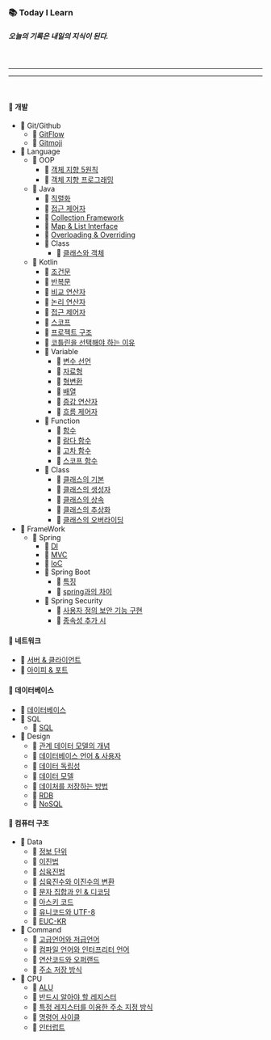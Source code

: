 ### 📚 Today I Learn

##### 오늘의 기록은 내일의 지식이 된다.

<br>

---
---

<br>

#### 💾 개발
  - 📂 Git/Github
    - 🔗 [GitFlow](https://github.com/ani2689/TIL/blob/main/개발/Git/Github/GitFlow.md)
    - 🔗 [Gitmoji](https://github.com/ani2689/TIL/blob/main/개발/Git/Github/Gitmoji.md)
  - 📂 Language
    - 📂 OOP
      - 🔗 [객체 지향 5원칙](https://github.com/ani2689/TIL/blob/main/개발/Language/OOP/객체%20지향%205원칙.md)
      - 🔗 [객체 지향 프로그래밍](https://github.com/ani2689/TIL/blob/main/개발/Language/OOP/객체%20지향%20프로그래밍.md)
    - 📂 Java
      - 🔗 [직렬화](https://github.com/ani2689/TIL/blob/main/개발/Language/Java/직렬화.md)
      - 🔗 [접근 제어자](https://github.com/ani2689/TIL/blob/main/개발/Language/Java/접근%20제어자.md)
      - 🔗 [Collection Framework](https://github.com/ani2689/TIL/blob/main/개발/Language/Java/Collection%20Framework.md)
      - 🔗 [Map & List Interface](https://github.com/ani2689/TIL/blob/main/개발/Language/Java/Map%20&%20List%20Interface.md)
      - 🔗 [Overloading & Overriding](https://github.com/ani2689/TIL/blob/main/개발/Language/Java/Overloading%20&%20Overriding)
      - 📂 Class
        - 🔗 [클래스와 객체](https://github.com/ani2689/TIL/blob/main/개발/Language/Java/Class/클래스와%20객체.md)
    - 📂 Kotlin
      - 🔗 [조건문](https://github.com/ani2689/TIL/blob/main/개발/Language/Kotlin/조건문.md)
      - 🔗 [반복문](https://github.com/ani2689/TIL/blob/main/개발/Language/Kotlin/반복문.md)
      - 🔗 [비교 연산자](https://github.com/ani2689/TIL/blob/main/개발/Language/Kotlin/비교%20연산자.md)
      - 🔗 [논리 연산자](https://github.com/ani2689/TIL/blob/main/개발/Language/Kotlin/논리%20연산자.md)
      - 🔗 [접근 제어자](https://github.com/ani2689/TIL/blob/main/개발/Language/Kotlin/접근%20제어자.md)
      - 🔗 [스코프](https://github.com/ani2689/TIL/blob/main/개발/Language/Kotlin/스코프.md)
      - 🔗 [프로젝트 구조](https://github.com/ani2689/TIL/blob/main/개발/Language/Kotlin/프로젝트%20구조.md)
      - 🔗 [코틀린을 선택해야 하는 이유](https://github.com/ani2689/TIL/blob/main/개발/Language/Kotlin/코틀린을%20선택해야%20하는%20이유.md) 
      - 📂 Variable
        - 🔗 [변수 선언](https://github.com/ani2689/TIL/blob/main/개발/Language/Kotlin/Variable/변수%20선언.md)
        - 🔗 [자료형](https://github.com/ani2689/TIL/blob/main/개발/Language/Kotlin/Variable/자료형.md)
        - 🔗 [형변환](https://github.com/ani2689/TIL/blob/main/개발/Language/Kotlin/Variable/형변환.md)
        - 🔗 [배열](https://github.com/ani2689/TIL/blob/main/개발/Language/Kotlin/Variable/배열.md)
        - 🔗 [증감 연산자](https://github.com/ani2689/TIL/blob/main/개발/Language/Kotlin/Variable/증감%20연산자.md)
        - 🔗 [흐름 제어자](https://github.com/ani2689/TIL/blob/main/개발/Language/Kotlin/Variable/흐름%20제어자.md)
      - 📂 Function
        - 🔗 [함수](https://github.com/ani2689/TIL/blob/main/개발/Language/Kotlin/Function/함수.md)
        - 🔗 [람다 함수](https://github.com/ani2689/TIL/blob/main/개발/Language/Kotlin/Function/람다%20함수.md)
        - 🔗 [고차 함수](https://github.com/ani2689/TIL/blob/main/개발/Language/Kotlin/Function/고차%20함수.md)
        - 🔗 [스코프 함수](https://github.com/ani2689/TIL/blob/main/개발/Language/Kotlin/Function/스코프%20함수.md)
      - 📂 Class
        - 🔗 [클래스의 기본](https://github.com/ani2689/TIL/blob/main/개발/Language/Kotlin/Class/클래스의%20기본.md)
        - 🔗 [클래스의 생성자](https://github.com/ani2689/TIL/blob/main/개발/Language/Kotlin/Class/클래스의%20생성자.md)
        - 🔗 [클래스의 상속](https://github.com/ani2689/TIL/blob/main/개발/Language/Kotlin/Class/클래스의%20상속.md)
        - 🔗 [클래스의 추상화](https://github.com/ani2689/TIL/blob/main/개발/Language/Kotlin/Class/클래스의%20추상화.md)
        - 🔗 [클래스의 오버라이딩](https://github.com/ani2689/TIL/blob/main/개발/Language/Kotlin/Class/클래스의%20오버라이딩.md)
  - 📂 FrameWork
    - 📂 Spring
      - 🔗 [DI](https://github.com/ani2689/TIL/blob/main/개발/Framework/Spring/DI.md)
      - 🔗 [MVC](https://github.com/ani2689/TIL/blob/main/개발/Framework/Spring/MVC.md)
      - 🔗 [IoC](https://github.com/ani2689/TIL/blob/main/개발/Framework/Spring/IoC.md)
      - 📂 Spring Boot
        - 🔗 [특징](https://github.com/ani2689/TIL/blob/main/개발/Framework/Spring/spring%20boot/특징.md)
        - 🔗 [spring과의 차이](https://github.com/ani2689/TIL/blob/main/개발/Framework/Spring/spring%20boot/spring과의%20차이.md)
      - 📂 Spring Security
        - 🔗 [사용자 정의 보안 기능 구현](https://github.com/ani2689/TIL/blob/main/개발/Framework/Spring/spring%20security/사용자%20정의%20보안%20기능%20구현.md)
        - 🔗 [종속성 추가 시](https://github.com/ani2689/TIL/blob/main/개발/Framework/Spring/spring%20security/종속성%20추가%20시.md)

#### 💾 네트워크
  - 🔗 [서버 & 클라이언트](https://github.com/ani2689/TIL/blob/main/네트워크/서버%20&%20클라이언트.md)
  - 🔗 [아이피 & 포트](https://github.com/ani2689/TIL/blob/main/네트워크/아이피%20&%20포트.md)


#### 💾 데이터베이스
  - 🔗 [데이터베이스](https://github.com/ani2689/TIL/blob/main/데이터베이스/데이터베이스.md)
  - 📂 SQL
    - 🔗 [SQL](https://github.com/ani2689/TIL/blob/main/데이터베이스/SQL/SQL.md)
  - 📂 Design
    - 🔗 [관계 데이터 모델의 개념](https://github.com/ani2689/TIL/blob/main/데이터베이스/Design/관계%20데이터%20모델의%20개념.md)
    - 🔗 [데이터베이스 언어 & 사용자](https://github.com/ani2689/TIL/blob/main/데이터베이스/Design/데이터베이스%20언어,%20사용자.md)
    - 🔗 [데이터 독립성](https://github.com/ani2689/TIL/blob/main/데이터베이스/Design/데이터%20독립성.md)
    - 🔗 [데이터 모델](https://github.com/ani2689/TIL/blob/main/데이터베이스/Design/데이터%20모델.md)
    - 🔗 [데이처를 저장하는 방법](https://github.com/ani2689/TIL/blob/main/데이터베이스/Design/데이터를%20저장하는%20방법.md)
    - 🔗 [RDB](https://github.com/ani2689/TIL/blob/main/데이터베이스/Design/RDB.md)
    - 🔗 [NoSQL](https://github.com/ani2689/TIL/blob/main/데이터베이스/Design/NoSQL.md)

#### 💾 컴퓨터 구조
  - 📂 Data
    - 🔗 [정보 단위](https://github.com/ani2689/TIL/blob/main/컴퓨터%20구조/Data/정보%20단위.md)
    - 🔗 [이진법](https://github.com/ani2689/TIL/blob/main/컴퓨터%20구조/Data/이진법.md)
    - 🔗 [십육진법](https://github.com/ani2689/TIL/blob/main/컴퓨터%20구조/Data/십육진법.md)
    - 🔗 [십육진수와 이진수의 변환](https://github.com/ani2689/TIL/blob/main/컴퓨터%20구조/Data/십육진수와%20이진수의%20변환.md)
    - 🔗 [문자 집합과 인 & 디코딩](https://github.com/ani2689/TIL/blob/main/컴퓨터%20구조/Data/%문자%20집합과%20인%20&%20디코딩.md)
    - 🔗 [아스키 코드](https://github.com/ani2689/TIL/blob/main/컴퓨터%20구조/Data/아스키%20코드.md)
    - 🔗 [유니코드와 UTF-8](https://github.com/ani2689/TIL/blob/main/컴퓨터%20구조/Data/유니코드와%20UFT-8.md)
    - 🔗 [EUC-KR](https://github.com/ani2689/TIL/blob/main/컴퓨터%20구조/Data/EUC-KR.md)
  - 📂 Command
    - 🔗 [고급언어와 저급언어](https://github.com/ani2689/TIL/blob/main/컴퓨터%20구조/Command/고급%언어와%20저급언어.md)
    - 🔗 [컴파일 언어와 인터프리터 언어](https://github.com/ani2689/TIL/blob/main/컴퓨터%20구조/Command/컴파일%20언어와%20인터프리터%20언어.md)
    - 🔗 [연산코드와 오퍼랜드](https://github.com/ani2689/TIL/blob/main/컴퓨터%20구조/Command/연산코드와%20오퍼랜드.md)
    - 🔗 [주소 저장 방식](https://github.com/ani2689/TIL/blob/main/컴퓨터%20구조/Command/주소%20저장%20방식.md)
  - 📂 CPU
    - 🔗 [ALU](https://github.com/ani2689/TIL/blob/main/컴퓨터%20구조/CPU/.md)
    - 🔗 [반드시 알아야 할 레지스터](https://github.com/ani2689/TIL/blob/main/컴퓨터%20구조/CPU/반드시%20알아야%20할%20레지스터.md)
    - 🔗 [특정 레지스터를 이용한 주소 지정 방식](https://github.com/ani2689/TIL/blob/main/컴퓨터%20구조/CPU/특정%20레지스터를%20이용한%20주소%20지정%20방식.md)
    - 🔗 [명령어 사이클](https://github.com/ani2689/TIL/blob/main/컴퓨터%20구조/CPU/명령어%20사이클.md)
    - 🔗 [인터럽트](https://github.com/ani2689/TIL/blob/main/컴퓨터%20구조/CPU/인터럽트.md)
